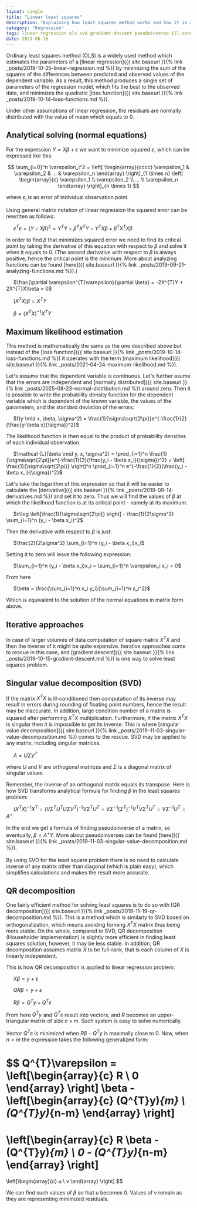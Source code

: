 ```yaml
---
layout: single
title: "Linear least squares"
description: "Explaining how least squares method works and how it is applied in solving analytically linear regression"
category: "Regression"
tags: linear-regression ols svd gradient-descent pseudoinverse ill-conditioned-matrix normal-equations qr-decomposition
date: 2021-06-18
---
```

 
Ordinary least squares method (OLS) is a widely used method which estimates the parameters of a [linear regression]({{ site.baseurl }}{% link _posts/2019-10-25-linear-regression.md %}) by minimizing the sum of the squares of the differences between predicted and observed values of the dependent variable. As a result, this method produces a single set of parameters of the regression model, which fits the best to the observed data, and minimizes the quadratic [loss function]({{ site.baseurl }}{% link _posts/2019-10-14-loss-functions.md %}).
 
Under other assumptions of linear regression, the residuals are normally distributed with the value of mean which equals to 0.
 
## Analytical solving (normal equations)
 
For the expression $Y = X \beta + \varepsilon$ we want to minimize squared $\varepsilon$, which can be expressed like this:
 
$$
\sum_{i=0}^n \varepsilon_i^2 =
\left[ \begin{array}{cccc}
\varepsilon_1 & \varepsilon_2 & ... & \varepsilon_n
\end{array} \right]_{1 \times n}
\left[ \begin{array}{c}
\varepsilon_1 \\
\varepsilon_2 \\
... \\
\varepsilon_n
\end{array} \right]_{n \times 1}
$$

where $\varepsilon_i$ is an error of individual observation point.
 
Using general matrix notation of linear regression the squared error can be rewritten as follows:
 
&nbsp;&nbsp;&nbsp;&nbsp;
$\varepsilon^{T}\varepsilon = (Y - X \beta)^2 = Y^{T}Y - \beta^{T}X^{T}Y - Y^{T}X\beta + \beta^{T}X^{T}X\beta$
 
In order to find $\beta$ that minimizes squared error we need to find its critical point by taking the derivative of this equation with respect to $\beta$ and solve it when it equals to 0. (The second derivative with respect to $\beta$ is always positive, hence the critical point is the minimum. More about analyzing functions can be found [here]({{ site.baseurl }}{% link _posts/2019-09-21-analyzing-functions.md %}).)
 
&nbsp;&nbsp;&nbsp;&nbsp;
$\frac{\partial \varepsilon^{T}\varepsilon}{\partial \beta} = -2X^{T}Y + 2X^{T}X\beta = 0$<br>
 
&nbsp;&nbsp;&nbsp;&nbsp;
$(X^{T}X)\beta = X^{T}Y$
 
&nbsp;&nbsp;&nbsp;&nbsp;
$\beta = (X^{T}X)^{-1}X^{T}Y$

## Maximum likelihood estimation

This method is mathematically the same as the one described above but instead of the [loss function]({{ site.baseurl }}{% link _posts/2019-10-14-loss-functions.md %}) it operates with the term [maximum likelihood]({{ site.baseurl }}{% link _posts/2021-04-24-maximum-likelihood.md %}).

Let's assume that the dependent variable is continuous. Let's further asume that the errors are independent and [normally distributed]({{ site.baseurl }}{% link _posts/2025-08-23-normal-distribution.md %}) around zero. Then it is possible to write the probability density function for the dependent variable which is dependent of the known variable, the values of the parameters, and the standard deviation of the errors:

&nbsp;&nbsp;&nbsp;&nbsp;
$f(y \mid x, \beta, \sigma^2) = \frac{1}{\sigma\sqrt{2\pi}}e^{-\frac{1}{2}(\frac{y-\beta x}{\sigma})^2}$

The likelihood function is then equal to the product of probability densities of each individual observation.

&nbsp;&nbsp;&nbsp;&nbsp;
$\mathcal {L}(\beta \mid y, x, \sigma^2) = \prod_{i=1}^n \frac{1}{\sigma\sqrt{2\pi}}e^{-\frac{1}{2}(\frac{y_i - \beta x_i}{\sigma})^2} = \left[ \frac{1}{\sigma\sqrt{2\pi}} \right]^n \prod_{i=1}^n e^{-\frac{1}{2}(\frac{y_i - \beta x_i}{\sigma})^2}$

Let's take the logarithm of this expression so that it will be easier to calculate the [derivative]({{ site.baseurl }}{% link _posts/2019-09-14-derivatives.md %}) and set it to zero. Thus we will find the values of $\beta$ at which the likelihood function is at its critical point - namely at its maximum.

&nbsp;&nbsp;&nbsp;&nbsp;
$n\log \left[\frac{1}{\sigma\sqrt{2\pi}} \right] - \frac{1}{2\sigma^2} \sum_{i=1}^n (y_i - \beta x_i)^2$

Then the derivative with respect to $\beta$ is just:

&nbsp;&nbsp;&nbsp;&nbsp;
$\frac{2}{2\sigma^2} \sum_{i=1}^n (y_i - \beta x_i)x_i$

Setting it to zero will leave the following expression:

&nbsp;&nbsp;&nbsp;&nbsp;
$\sum_{i=1}^n (y_i - \beta x_i)x_i = \sum_{i=1}^n \varepsilon_i x_i = 0$

From here 

&nbsp;&nbsp;&nbsp;&nbsp;
$\beta = \frac{\sum_{i=1}^n x_i y_i}{\sum_{i=1}^n x_i^2}$

Which is equivalent to the solution of the normal equations in matrix form above.
 
## Iterative approaches
 
In case of larger volumes of data computation of square matrix $X^{T}X$ and then the inverse of it might be quite expensive. Iterative approaches come to rescue in this case, and [gradient descent]({{ site.baseurl }}{% link _posts/2019-10-15-gradient-descent.md %}) is one way to solve least squares problem. 

## Singular value decomposition (SVD)

If the matrix $X^{T}X$ is ill-conditioned then computation of its inverse may result in errors during rounding of floating point numbers, hence the result may be inaccurate. In addition, large condition number of a matrix is squared after performing $X^{T}X$ multiplication. Furthermore, if the matrix $X^{T}X$ is singular then it is impossible to get its inverse. This is where [singular value decomposition]({{ site.baseurl }}{% link _posts/2019-11-03-singular-value-decomposition.md %}) comes to the rescue. SVD may be applied to any matrix, including singular matrices.
 
&nbsp;&nbsp;&nbsp;&nbsp;
$A = U \Sigma V^{T}$

where $U$ and $V$ are orthogonal matrices and $\Sigma$ is a diagonal matrix of singular values.
 
Remember, the inverse of an orthogonal matrix equals its transpose. Here is how SVD transforms analytical formula for finding $\beta$ in the least squares problem:
 
&nbsp;&nbsp;&nbsp;&nbsp;
$(X^{T}X)^{-1}X^{T} = (V \Sigma^{T} U^{T} U \Sigma V^{T})^{-1} V \Sigma^{T} U^{T} = V \Sigma^{-1} (\Sigma^{T})^{-1} V^{T} V \Sigma^{T} U^{T} = V \Sigma^{-1} U^{T} = A^{+}$
 
In the end we get a formula of finding pseudoinverse of a matrix, so eventually, $\beta = A^{+}Y$. More about pseudoinverses can be found [here]({{ site.baseurl }}{% link _posts/2019-11-03-singular-value-decomposition.md %}). <br>  
By using SVD for the least square problem there is no need to calculate inverse of any matrix other than diagonal (which is plain easy), which simplifies calculations and makes the result more accurate.

## QR decomposition

One fairly efficient method for solving least squares is to do so with [QR decomposition]({{ site.baseurl }}{% link _posts/2019-11-19-qr-decomposition.md %}). This is a method which is similarly to SVD based on orthogonalization, which means avoiding forming $X^{T}X$ matrix thus being more stable. On the whole, compared to SVD, QR decomposition (Householder implementation) is slightly more efficient in finding least squares solution, however, it may be less stable. In addition, QR decomposition assumes matrix $X$ to be full-rank, that is each column of $X$ is linearly independent. 

This is how QR decomposition is applied to linear regression problem:

&nbsp;&nbsp;&nbsp;&nbsp;
$X \beta = y + \varepsilon$

&nbsp;&nbsp;&nbsp;&nbsp;
$QR \beta = y + \varepsilon$

&nbsp;&nbsp;&nbsp;&nbsp;
$R \beta = Q^{T}y + Q^{T}\varepsilon$

From here $Q^{T}y$ and $Q^{T}\varepsilon$ result into vectors, and $R$ becomes an upper-triangular matrix of size $n \times m$. Such system is easy to solve numerically. 

Vector $Q^{T}\varepsilon$ is minimized when $R \beta - Q^{T}y$ is maximally close to 0. Now, when $n > m$ the expression takes the following generalized form:

$$
Q^{T}\varepsilon = 
\left[\begin{array}{c}
R \\
0  
\end{array} \right]
\beta - 
\left[\begin{array}{c}
(Q^{T}y)_{m} \\
(Q^{T}y)_{n-m} 
\end{array} \right]
= 
\left[\begin{array}{c}
R \beta - (Q^{T}y)_{m} \\
0 - (Q^{T}y)_{n-m}   
\end{array} \right]
= 
\left[\begin{array}{c}
u \\
v 
\end{array} \right]
$$

We can find such values of $\beta$ so that $u$ becomes 0. Values of $v$ remain as they are representing minimized residuals.